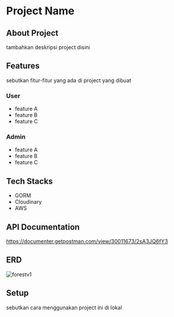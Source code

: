 # Project Name

## About Project
tambahkan deskripsi project disini

## Features
sebutkan fitur-fitur yang ada di project yang dibuat

### User
- feature A
- feature B
- feature C

### Admin
- feature A
- feature B
- feature C

## Tech Stacks
- GORM
- Cloudinary
- AWS

## API Documentation
https://documenter.getpostman.com/view/30011673/2sA3JQ6fY3

## ERD
![forestv1](https://github.com/Mifthahuddinnn/Protect-Forest/assets/142136573/e8e2c196-7e07-4db7-ba8f-34833e8ed72b)

## Setup 
sebutkan cara menggunakan project ini di lokal
